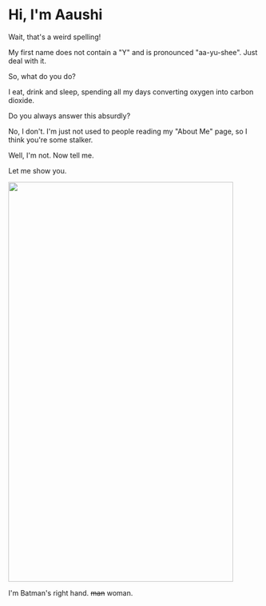 <!DOCTYPE html>
<html>
<head>
	<title> About Me </title>
	<link href="C:\Users\DELL\Desktop\aboutme.css" type="text/css" rel="stylesheet">
	
</head>



<body>
	<h1> Hi, I'm Aaushi </h1>
<div class = "batman">
<p class = "bighead"> Wait, that's a weird spelling! </p>
<p>  My first name does not contain a "Y" and is pronounced "aa-yu-shee". Just deal with it. </p>

<p class = "bighead">So, what do you do? </p>
<p> I eat, drink and sleep, spending all my days converting oxygen into carbon dioxide. </p>

<p class = "bighead"> Do you always answer this absurdly? </p>
<p> No, I don't. I'm just not used to people reading my "About Me" page, so I think you're some stalker. </p>

<p class = "bighead"> Well, I'm not. Now tell me. </p>
<p> Let me show you. </p>

<img src = " C:\Users\DELL\Pictures\hyderabad\IMG_20160703_145815.jpg" width = 450px height = 800px>
<p id = "batwoman"> I'm Batman's right hand. <strike>man</strike> woman. </p>
</div>

</body>



</html>
